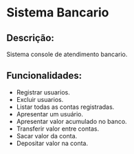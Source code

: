 # Sistema Bancario

## Descrição:
 Sistema console de atendimento bancario.

 ## Funcionalidades:

- Registrar usuarios.
- Excluir usuarios. 
- Listar todas as contas registradas.
- Apresentar um usuário. 
- Apresentar valor acumulado no banco. 
- Transferir valor entre contas.
- Sacar valor da conta. 
- Depositar valor na conta.
